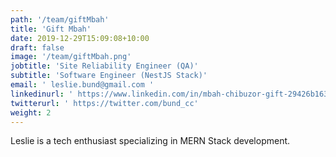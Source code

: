 ```yaml
---
path: '/team/giftMbah'
title: 'Gift Mbah'
date: 2019-12-29T15:09:08+10:00
draft: false
image: '/team/giftMbah.png'
jobtitle: 'Site Reliability Engineer (QA)'
subtitle: 'Software Engineer (NestJS Stack)'
email: ' leslie.bund@gmail.com '
linkedinurl: ' https://www.linkedin.com/in/mbah-chibuzor-gift-29426b163/'
twitterurl: ' https://twitter.com/bund_cc'
weight: 2
---
```


<p style='text-align: justify'>
    Leslie is a tech enthusiast specializing in MERN Stack development.
</p>
